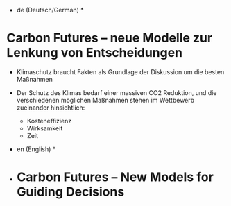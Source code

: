 * de (Deutsch/German) *
# Carbon Futures – neue Modelle zur Lenkung von Entscheidungen
* Klimaschutz braucht Fakten als Grundlage der Diskussion um die besten Maßnahmen
* Der Schutz des Klimas bedarf einer massiven CO2 Reduktion, und die verschiedenen möglichen Maßnahmen stehen im Wettbewerb zueinander hinsichtlich:
  * Kosteneffizienz
  * Wirksamkeit
  * Zeit

* en (English) *
* # Carbon Futures – New Models for Guiding Decisions
